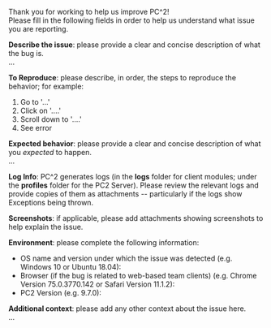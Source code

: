 Thank you for working to help us improve PC^2!  
Please fill in the following fields in order to help us understand what issue you are reporting.

**Describe the issue**: please provide a clear and concise description of what the bug is.  
...

**To Reproduce**: please describe, in order, the steps to reproduce the behavior; for example:
1. Go to '...'
2. Click on '....'
3. Scroll down to '....'
4. See error

**Expected behavior**: please provide a clear and concise description of what you *expected* to happen.  
...

**Log Info**:  PC^2 generates logs (in the **logs** folder for client modules; under the **profiles** folder for the PC2 Server).  Please review the relevant logs and provide copies of them as attachments -- particularly if the logs show Exceptions being thrown.  

**Screenshots**:  if applicable, please add attachments showing screenshots to help explain the issue.

**Environment**: please complete the following information:
 - OS name and version under which the issue was detected (e.g. Windows 10 or Ubuntu 18.04):
 - Browser (if the bug is related to web-based team clients) (e.g. Chrome Version 75.0.3770.142 or Safari Version 11.1.2):
 - PC2 Version (e.g. 9.7.0):  

**Additional context**: please add any other context about the issue here.  
...
